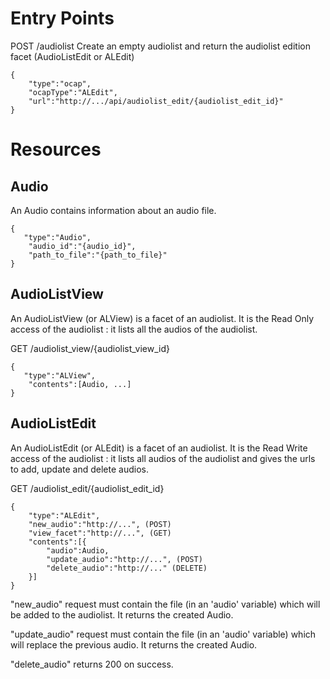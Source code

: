 # Entry Points

POST /audiolist
Create an empty audiolist and return the audiolist edition facet (AudioListEdit or ALEdit)

```
{
    "type":"ocap",
    "ocapType":"ALEdit",
    "url":"http://.../api/audiolist_edit/{audiolist_edit_id}"
}
```

# Resources

## Audio

An Audio contains information about an audio file.

```
{
   "type":"Audio",
    "audio_id":"{audio_id}",
    "path_to_file":"{path_to_file}"
}
```

## AudioListView

An AudioListView (or ALView) is a facet of an audiolist.
It is the Read Only access of the audiolist : it lists all the audios of the audiolist.

GET /audiolist_view/{audiolist_view_id}

```
{
   "type":"ALView",
    "contents":[Audio, ...]
}
```

## AudioListEdit

An AudioListEdit (or ALEdit) is a facet of an audiolist.
It is the Read Write access of the audiolist : it lists all audios of the audiolist and gives the urls to add, update and delete audios.

GET /audiolist_edit/{audiolist_edit_id}

```
{
    "type":"ALEdit",
    "new_audio":"http://...", (POST)
    "view_facet":"http://...", (GET)
    "contents":[{
        "audio":Audio,
        "update_audio":"http://...", (POST)
        "delete_audio":"http://..." (DELETE)
    }]
}
```

"new_audio" request must contain the file (in an 'audio' variable) which will be added to the audiolist.
It returns the created Audio.

"update_audio" request must contain the file (in an 'audio' variable) which will replace the previous audio.
It returns the created Audio.

"delete_audio" returns 200 on success.
